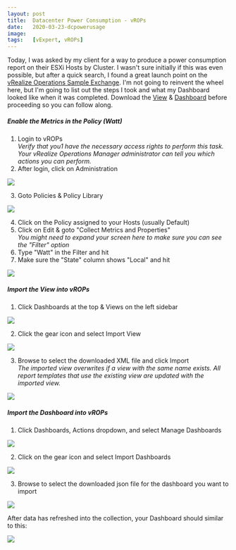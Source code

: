 ```yaml
---
layout: post
title:  Datacenter Power Consumption - vROPs
date:   2020-03-23-dcpowerusage
image:  
tags:   [vExpert, vROPs]
---
```

Today, I was asked by my client for a way to produce a power consumption report on their ESXi Hosts by Cluster. I wasn't sure initially if this was even possible, but after a quick search, I found a great launch point on the [vRealize Operations Sample Exchange](https://vrealize.vmware.com/sample-exchange/). I'm not going to reinvent the wheel here, but I'm going to list out the steps I took and what my Dashboard looked like when it was completed. Download the [View](../_files/content.xml) & [Dashboard](../_files/dashboard.json) before proceeding so you can follow along.

<h5>Enable the Metrics in the Policy (Watt)</h5>

1. Login to vROPs  
   _Verify that you1 have the necessary access rights to perform this task. Your vRealize Operations Manager administrator can tell you which actions you can perform._
2. After login, click on Administration  

![]({{site.baseurl}}/img/vrops_1.png)

3. Goto Policies & Policy Library  

![]({{site.baseurl}}/img/vrops_2.png)

4. Click on the Policy assigned to your Hosts (usually Default)
5. Click on Edit & goto "Collect Metrics and Properties"  
   _You might need to expand your screen here to make sure you can see the "Filter" option_
6. Type "Watt" in the Filter and hit <ENTER>
7. Make sure the "State" column shows "Local" and hit <ENTER>  

![]({{site.baseurl}}/img/vrops_3.png)

<h5>Import the View into vROPs</h5>

1. Click Dashboards at the top & Views on the left sidebar  

![]({{site.baseurl}}/img/vrops_4.png)

2. Click the gear icon and select Import View  

![]({{site.baseurl}}/img/vrops_5.png)

3. Browse to select the downloaded XML file and click Import  
   _The imported view overwrites if a view with the same name exists. All report templates that use the existing view are updated with the imported view._  
       
![]({{site.baseurl}}/img/vrops_5a.png)

<h5>Import the Dashboard into vROPs</h5>

1. Click Dashboards, Actions dropdown, and select Manage Dashboards  

![]({{site.baseurl}}/img/vrops_6.png)

2. Click on the gear icon and select Import Dashboards  

![]({{site.baseurl}}/img/vrops_7.png)

3. Browse to select the downloaded json file for the dashboard you want to import  

![]({{site.baseurl}}/img/vrops_7a.png)

After data has refreshed into the collection, your Dashboard should similar to this:  

![]({{site.baseurl}}/img/vrops_dash.png)
